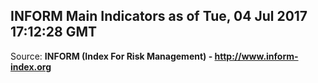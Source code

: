 ## INFORM Main Indicators as of Tue, 04 Jul 2017 17:12:28 GMT

Source: **INFORM (Index For Risk Management) - http://www.inform-index.org**